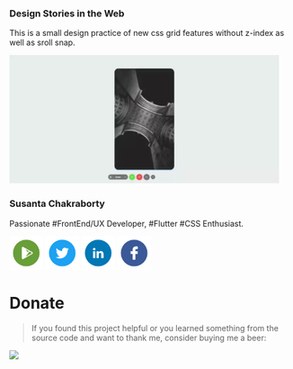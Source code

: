 ### Design Stories in the Web
This is a small design practice of new css grid features without z-index as well as sroll snap.

![UserStories](stories.gif)
### Susanta Chakraborty
 
Passionate #FrontEnd/UX Developer, #Flutter #CSS Enthusiast.

<a href="http://bit.ly/asdevs-store"><img src="https://github.com/aritraroy/social-icons/blob/master/play-store-icon.png?raw=true" width="60"></a>
<a href="https://twitter.com/susantaChak"><img src="https://github.com/aritraroy/social-icons/blob/master/twitter-icon.png?raw=true" width="60"></a>
<a href="https://linkedin.com/in/susanta96"><img src="https://github.com/aritraroy/social-icons/blob/master/linkedin-icon.png?raw=true" width="60"></a>
<a href="https://facebook.com/chakraboty.susanta"><img src="https://github.com/aritraroy/social-icons/blob/master/facebook-icon.png?raw=true" width="60"></a>

# Donate

> If you found this project helpful or you learned something from the source code and want to thank me, consider buying me a beer:
>
<a href="https://www.buymeacoffee.com/susanta96"><img src="https://img.buymeacoffee.com/button-api/?text=Buy me a beer&emoji=🍺&slug=susanta96&button_colour=FF5F5F&font_colour=ffffff&font_family=Lato&outline_colour=000000&coffee_colour=FFDD00"></a>